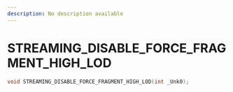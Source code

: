 ```yaml
---
description: No description available 
---
```


# STREAMING_DISABLE_FORCE_FRAGMENT_HIGH_LOD

```cpp
void STREAMING_DISABLE_FORCE_FRAGMENT_HIGH_LOD(int _Unk0);
```